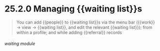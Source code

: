 # 25.2.0    Managing {{waiting list}}s

> You can add {{people}} to {{waiting list}}s via the menu bar ({{work}} -> view -> {{waiting list}}, and edit the relevant {{waiting list}}); from within a profile; and while adding {{referral}} records 

 

###### waiting module

